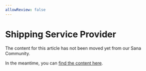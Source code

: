 ```yaml
---
allowReview: false
---
```


# Shipping Service Provider

The content for this article has not been moved yet from our Sana Community.

In the meantime, you can [find the content here](https://community.sana-commerce.com/docs/SCC_Guides/Extensions/how-to/create-shipping-extension.html).